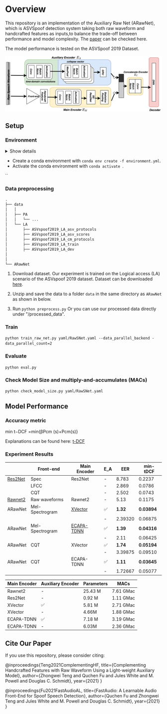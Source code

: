 # Overview

This repository is an implementation of the Auxiliary Raw Net (ARawNet), which is ASVSpoof detection system taking both raw waveform and handcrafted features as inputs,to balance the trade-off between performance and model complexity. The [paper](https://arxiv.org/abs/2109.02773) can be checked here.

The model performance is tested on the ASVSpoof 2019 Dataset.


![Overview](imgs/ARawNet-model-structure.png)

## Setup 

### Environment

<details><summary>Show details</summary>
<p>

* speechbrain==0.5.7
* pandas
* torch==1.9.1
* torchaudio==0.9.1
* nnAudio==0.2.6
* ptflops==0.6.6

</p>
</details>

-   Create a conda environment with  `conda env create -f environment.yml`.
-   Activate the conda environment with  `conda activate `.


``

### Data preprocessing
    .
    ├── data                       
    │   │
    │   ├── PA                  
    │   │   └── ...
    │   └── LA           
    │       ├── ASVspoof2019_LA_asv_protocols
    │       ├── ASVspoof2019_LA_asv_scores
    │       ├── ASVspoof2019_LA_cm_protocols
    │       ├── ASVspoof2019_LA_train
    │       ├── ASVspoof2019_LA_dev
    │       
    │
    └── ARawNet

1. Download dataset. Our experiment is trained on the Logical access (LA) scenario of the ASVspoof 2019 dataset. Dataset can be downloaded [here](https://datashare.is.ed.ac.uk/handle/10283/3336).
2. Unzip and save the data to a folder  `data`  in the same directory as  `ARawNet` as shown in below.

    
3. Run ``python preprocess.py``  Or you can use our processed data directly under "/processed_data".

### Train 

`python train_raw_net.py yaml/RawSNet.yaml --data_parallel_backend -data_parallel_count=2`

### Evaluate
  `python eval.py`

### Check Model Size and multiply-and-accumulates (MACs)
`python check_model_size.py yaml/RawSNet.yaml `



## Model Performance
### Accuracy metric

min t−DCF =min{βPcm (s)+Pcm(s)} 

Explanations can be found here: [t-DCF](https://arxiv.org/abs/1804.09618)

### Experiment Results






|   |Front-end    | Main Encoder| E_A  | EER | min-tDCF |
|---| ----------- | ----------- | ---- | --- | ----     | 
|[Res2Net](https://ieeexplore.ieee.org/abstract/document/9413828)| Spec        |  Res2Net |-     | 8.783 | 0.2237 |
|   | LFCC        |             |-     | 2.869 | 0.0786 |
|   | CQT         |             |-     | 2.502 | 0.0743 |
| [Rawnet2](https://ieeexplore.ieee.org/abstract/document/9414234) | Raw waveforms |Rawnet2 |-     | 5.13   | 0.1175|
|ARawNet|Mel-Spectrogram  | [XVector](https://ieeexplore.ieee.org/abstract/document/8461375)  |  :white_check_mark: | **1.32**| **0.03894**| 
|   |             |             |   -   |    2.39320    |    0.06875   |
| ARawNet  |  Mel-Spectrogram | [ECAPA-TDNN](https://arxiv.org/abs/2005.07143)   | :white_check_mark: |   **1.39** | **0.04316**   |
|   |             |             |   -   |      2.11 | 0.06425   |
| ARawNet |     CQT    |   XVector   |  :white_check_mark: |   **1.74**| **0.05194**      |
|   |             |             |   -   |     3.39875 | 0.09510     |
| ARawNet  |      CQT  |  ECAPA-TDNN  |  :white_check_mark: |   **1.11**| **0.03645**   |
|   |             |             |    -  |   1.72667 | 0.05077      |



| Main Encoder | Auxiliary Encoder | Parameters | MACs |
| --- | --- | --- | --- |
Rawnet2 | - | 25.43 M | 7.61 GMac
Res2Net | - |  0.92 M | 1.11 GMac
XVector | :white_check_mark: | 5.81 M  | 2.71 GMac
XVector | - |  4.66M | 1.88 GMac
ECAPA-TDNN |  :white_check_mark:  | 7.18 M | 3.19 GMac
ECAPA-TDNN | - | 6.03M |  2.36 GMac



## Cite Our Paper

If you use this repository, please consider citing:

@inproceedings{Teng2021ComplementingHF,
  title={Complementing Handcrafted Features with Raw Waveform Using a Light-weight Auxiliary Model},
  author={Zhongwei Teng and Quchen Fu and Jules White and M. Powell and Douglas C. Schmidt},
  year={2021}
}


@inproceedings{Fu2021FastAudioAL,
  title={FastAudio: A Learnable Audio Front-End for Spoof Speech Detection},
  author={Quchen Fu and Zhongwei Teng and Jules White and M. Powell and Douglas C. Schmidt},
  year={2021}
}
